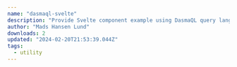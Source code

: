 ```yaml
---
name: "dasmaql-svelte"
description: "Provide Svelte component example using DasmaQL query language."
author: "Mads Hansen Lund"
downloads: 2
updated: "2024-02-20T21:53:39.044Z"
tags: 
  - utility
---
```

